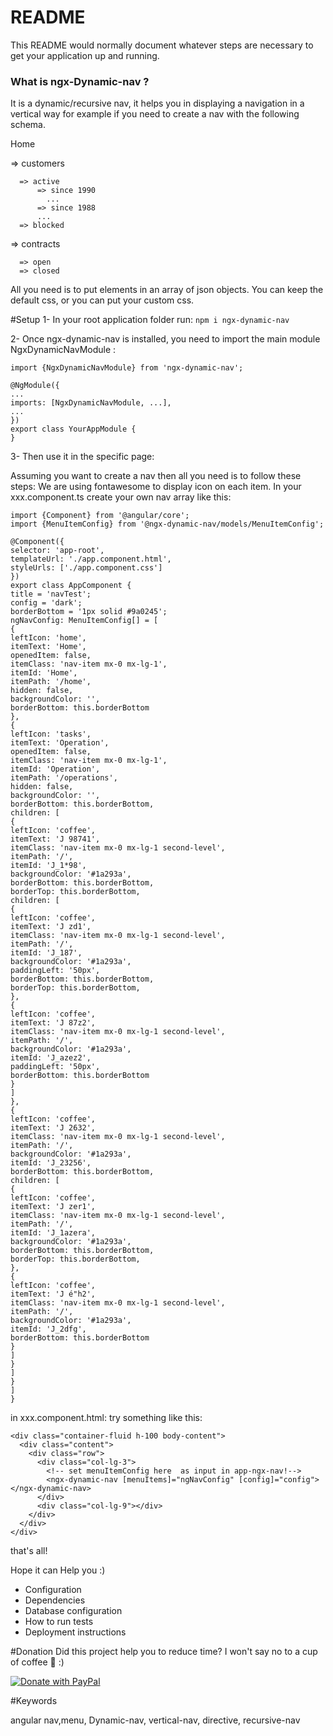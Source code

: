 # README #

This README would normally document whatever steps are necessary to get your application up and running.

### What is ngx-Dynamic-nav ? ###
It is a dynamic/recursive nav, it helps you in displaying a navigation in a vertical way
for example if you need to create a nav with the following schema.

Home

=> customers

      => active
          => since 1990
            ... 
          => since 1988
          ...
      => blocked
=> contracts

      => open
      => closed

All you need is  to put elements in an array of json objects.
You can keep the default css, or you can put your custom css.

#Setup
1- In your root application folder run:
```npm i ngx-dynamic-nav```

2- Once ngx-dynamic-nav is installed, you need to import the main module NgxDynamicNavModule :

```import {NgxDynamicNavModule} from 'ngx-dynamic-nav';```

````
@NgModule({
...
imports: [NgxDynamicNavModule, ...],
...
})
export class YourAppModule {
}
````
3- Then use it in the specific page:

Assuming you want to create a nav then all you need is to follow these steps:
We are using fontawesome to display icon on each item.
In your xxx.component.ts create your own nav array like this:

```
import {Component} from '@angular/core';
import {MenuItemConfig} from '@ngx-dynamic-nav/models/MenuItemConfig';

@Component({
selector: 'app-root',
templateUrl: './app.component.html',
styleUrls: ['./app.component.css']
})
export class AppComponent {
title = 'navTest';
config = 'dark';
borderBottom = '1px solid #9a0245';
ngNavConfig: MenuItemConfig[] = [
{
leftIcon: 'home',
itemText: 'Home',
openedItem: false,
itemClass: 'nav-item mx-0 mx-lg-1',
itemId: 'Home',
itemPath: '/home',
hidden: false,
backgroundColor: '',
borderBottom: this.borderBottom
},
{
leftIcon: 'tasks',
itemText: 'Operation',
openedItem: false,
itemClass: 'nav-item mx-0 mx-lg-1',
itemId: 'Operation',
itemPath: '/operations',
hidden: false,
backgroundColor: '',
borderBottom: this.borderBottom,
children: [
{
leftIcon: 'coffee',
itemText: 'J 98741',
itemClass: 'nav-item mx-0 mx-lg-1 second-level',
itemPath: '/',
itemId: 'J_1*98',
backgroundColor: '#1a293a',
borderBottom: this.borderBottom,
borderTop: this.borderBottom,
children: [
{
leftIcon: 'coffee',
itemText: 'J zd1',
itemClass: 'nav-item mx-0 mx-lg-1 second-level',
itemPath: '/',
itemId: 'J_187',
backgroundColor: '#1a293a',
paddingLeft: '50px',
borderBottom: this.borderBottom,
borderTop: this.borderBottom,
},
{
leftIcon: 'coffee',
itemText: 'J 87z2',
itemClass: 'nav-item mx-0 mx-lg-1 second-level',
itemPath: '/',
backgroundColor: '#1a293a',
itemId: 'J_azez2',
paddingLeft: '50px',
borderBottom: this.borderBottom
}
]
},
{
leftIcon: 'coffee',
itemText: 'J 2632',
itemClass: 'nav-item mx-0 mx-lg-1 second-level',
itemPath: '/',
backgroundColor: '#1a293a',
itemId: 'J_23256',
borderBottom: this.borderBottom,
children: [
{
leftIcon: 'coffee',
itemText: 'J zer1',
itemClass: 'nav-item mx-0 mx-lg-1 second-level',
itemPath: '/',
itemId: 'J_1azera',
backgroundColor: '#1a293a',
borderBottom: this.borderBottom,
borderTop: this.borderBottom,
},
{
leftIcon: 'coffee',
itemText: 'J é"h2',
itemClass: 'nav-item mx-0 mx-lg-1 second-level',
itemPath: '/',
backgroundColor: '#1a293a',
itemId: 'J_2dfg',
borderBottom: this.borderBottom
}
]
}
]
}
]
}
```

in xxx.component.html:
try something like this:
````
<div class="container-fluid h-100 body-content">
  <div class="content">
    <div class="row">
      <div class="col-lg-3">
        <!-- set menuItemConfig here  as input in app-ngx-nav!-->
        <ngx-dynamic-nav [menuItems]="ngNavConfig" [config]="config"></ngx-dynamic-nav>
      </div>
      <div class="col-lg-9"></div>
    </div>
  </div>
</div>
````
that's all!

Hope it can Help you :)

* Configuration
* Dependencies
* Database configuration
* How to run tests
* Deployment instructions

#Donation
Did this project help you to reduce time? I won't say no to a cup of coffee 🍵 :)


<a href="https://www.paypal.com/donate?hosted_button_id=PEWHLPGFQ4NYU">
  <img src="https://raw.githubusercontent.com/stefan-niedermann/paypal-donate-button/master/paypal-donate-button.png" alt="Donate with PayPal" />
</a>

#Keywords

angular nav,menu, Dynamic-nav, vertical-nav, directive, recursive-nav
